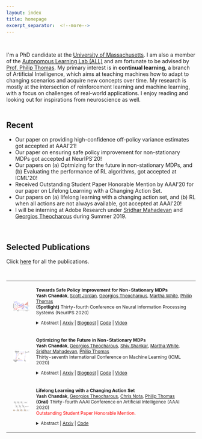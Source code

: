 ```yaml
---
layout: index
title: homepage
excerpt_separator:  <!--more-->
---
```


<style>

table {
  margin-bottom: 1rem;
  width: 100%;
  font-size: 85%;
  border: 0px solid $border-color;
  border-collapse: collapse;
}

td,
th {
  padding: .25rem .5rem;
  border: 0px solid $border-color;
}

th {
  text-align: left;
}

tbody tr:nth-child(odd) td,
tbody tr:nth-child(odd) th {
  background-color: transparent;
}

paper {
 color: #; 
 font-weight:bold;
}

</style>


<br>

I'm a PhD candidate at the [University of Massachusetts](https://www.umass.edu/). I am also a member of the [Autonomous Learning Lab (ALL)](http://www-all.cs.umass.edu/) and am fortunate to be advised by [Prof. Philip Thomas](https://people.cs.umass.edu/~pthomas/).
My primary interest is in **continual learning**, a branch of Artificial Intelligence, which aims at teaching machines how to adapt to changing scenarios and acquire new concepts over time. My research is mostly at the intersection of reinforcement learning and machine learning, with a focus on challenges of real-world applications. I enjoy reading and looking out for inspirations from neuroscience as well.
<br><br>


## Recent
- Our paper on providing high-confidence off-policy variance estimates got accepted at AAAI'21!
- Our paper on ensuring safe policy improvement for non-stationary MDPs got accepted at NeurIPS'20!
- Our papers on (a) Optmizing for the future in non-stationary MDPs, and (b) Evaluating the performance of RL algorithms, got accepted at ICML'20!
- Received Outstanding Student Paper Honorable Mention by AAAI'20 for our paper on Lifelong Learning with a Changing Action Set.
- Our papers on (a) lifelong learning with a changing action set, and (b) RL when all actions are not always available, got accepted at AAAI'20!  
- I will be interning at Adobe Research under [Sridhar Mahadevan](https://people.cs.umass.edu/~mahadeva/Site/About_Me.html) and [Georgios Theocharous](https://research.adobe.com/person/georgios-theocharous/) during Summer 2019.  

<br>

## Selected Publications
Click [here](/publication) for all the publications.

<br>

<table width="100%" align="center" border="0" cellspacing="0" cellpadding="20">

   <tr>
     <td width="14%"  valign="middle">
            <img src="/images/publications/SPIN.png" alt="SPIN" style="vertical-align:middle; width: 80%; margin:0px 10px; border-radius:0%"/> 
     </td>
     <td valign="top" width="85%">
          <p>
              <paper>Towards Safe Policy Improvement for Non-Stationary MDPs</paper>
              <br>
              <b>Yash Chandak</b>,
              <a href='https://people.cs.umass.edu/~sjordan/'>Scott Jordan</a>,
              <a href='https://research.adobe.com/person/georgios-theocharous/'>Georgios Theocharous</a>,   
              <a href='https://webdocs.cs.ualberta.ca/~whitem/'>Martha White</a>,   
              <a href='https://people.cs.umass.edu/~pthomas/'>Philip Thomas</a>
              <br>
              <b>(Spotlight)</b> Thirty-fourth Conference on Neural Information Processing Systems (NeurIPS 2020)
              <details>
                <summary>Abstract | <a href="https://arxiv.org/abs/2010.12645">Arxiv</a> |  <a href="/blog/spin">Blogpost</a> |  <a href="https://github.com/ScottJordan/SafePolicyImprovementNonstationary">Code</a> | <a href="https://nips.cc/virtual/2020/public/poster_680390c55bbd9ce416d1d69a9ab4760d.html">Video</a>  </summary>            
                  <p class="message">
                    Many real-world sequential decision-making problems involve critical systems that present both human-life and financial risks. While several works in the past have proposed methods that are safe for deployment, they assume that the underlying problem is stationary. However, many real-world problems of interest exhibit non-stationarity, and when stakes are high, the cost associated with a false stationarity assumption may be unacceptable. Addressing safety in the presence of non-stationarity remains an open question in the literature. We present a type of Seldonian algorithm (Thomas et al., 2019), taking the first steps towards ensuring safety, with high confidence, for smoothly varying non-stationary decision problems, through a synthesis of model-free reinforcement learning algorithms with methods from time-series analysis.
                  </p>
              </details>
          </p>  
     </td>
   </tr>


   <tr>
     <td width="14%"  valign="middle">
            <img src="/images/publications/prognosticator.png" alt="Future" style="vertical-align:middle; width: 80%; margin:0px 10px; border-radius:0%"/> 
     </td>
     <td valign="top" width="85%">
          <p>
              <paper>Optimizing for the Future in Non-Stationary MDPs</paper>
              <br>
              <b>Yash Chandak</b>, 
              <a href='https://research.adobe.com/person/georgios-theocharous/'>Georgios Theocharous</a>,   
              <a href='https://scholar.google.com/citations?user=yK56jugAAAAJ&hl=en'>Shiv Shankar</a>,
              <a href='https://webdocs.cs.ualberta.ca/~whitem/'>Martha White</a>,   
              <a href='https://people.cs.umass.edu/~mahadeva/Site/About_Me.html'>Sridhar Mahadevan</a>,  
              <a href='https://people.cs.umass.edu/~pthomas/'>Philip Thomas</a>
              <br>
              Thirty-seventh International Conference on Machine Learning (ICML 2020)
              <details>
                <summary>Abstract | <a href="https://arxiv.org/abs/2005.08158">Arxiv</a> |  <a href="/blog/prognosticator">Blogpost</a> |  <a href="https://github.com/yashchandak/OptFuture_NSMDP">Code</a> | <a href="https://icml.cc/virtual/2020/poster/6316">Video</a> </summary>            
                  <p class="message">
                    Most reinforcement learning methods are based upon the key assumption that the transition dynamics and reward functions are fixed, that is, the underlying Markov decision process is stationary. However, in many real-world applications, this assumption is violated, and using existing algorithms may result in a performance lag. To proactively search for a good future policy, we present a policy gradient algorithm that maximizes a forecast of future performance. This forecast is obtained by fitting a curve to the counter-factual estimates of policy performance over time, without explicitly modeling the underlying non-stationarity. The resulting algorithm amounts to a non-uniform reweighting of past data, and we observe that minimizing performance over some of the data from past episodes can be beneficial when searching for a policy that maximizes future performance. We show that our algorithm, called Prognosticator, is more robust to non-stationarity than two online adaptation techniques, on three simulated problems motivated by real-world applications. 
                  </p>
              </details>
          </p>  
     </td>
   </tr>


   <tr>
     <td width="14%"  valign="middle">
            <img src="/images/publications/LAICA.png" alt="SAS" style="vertical-align:middle; width: 80%; margin:0px 10px; border-radius:0%"/> 
     </td>
     <td valign="top" width="85%">
          <p>
              <paper>Lifelong Learning with a Changing Action Set</paper>
              <br>
              <b>Yash Chandak</b>, 
              <a href='https://research.adobe.com/person/georgios-theocharous/'>Georgios Theocharous</a>,   
              <a href='https://scholar.google.com/citations?user=clEBNJAAAAAJ&hl=en'>Chris Nota</a>, 
              <a href='https://people.cs.umass.edu/~pthomas/'>Philip Thomas</a>
              <br>
              <b>(Oral)</b> Thirty-fourth AAAI Conference on Artificial Intelligence (AAAI 2020)
              <br>
              <font color='red'>Outstanding Student Paper Honorable Mention.</font>
              <details>
                <summary>Abstract | <a href="https://arxiv.org/abs/1906.01770">Arxiv</a> | <a href="https://github.com/yashchandak/lifelong_changing_actions">Code</a> </summary>             
                  <p class="message">
                    In many real-world sequential decision making problems, the number of available actions (decisions) can vary over time. While problems like catastrophic forgetting, changing transition dynamics, changing rewards functions, etc. have been well-studied in the lifelong learning literature, the setting where the action set changes remains unaddressed. In this paper, we present an algorithm that autonomously adapts to an action set whose size changes over time. To tackle this open problem, we break it into two problems that can be solved iteratively: inferring the underlying, unknown, structure in the space of actions and optimizing a policy that leverages this structure. We demonstrate the efficiency of this approach on large-scale real-world lifelong learning problems. 
                  </p>
              </details>
          </p>  
     </td>
   </tr>


   
</table>

<br>




